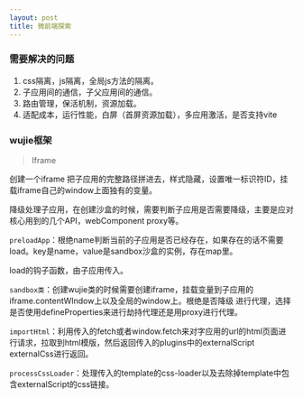 ```yaml
---
layout: post
title: 微前端探索
---
```


### 需要解决的问题

1. css隔离，js隔离，全局js方法的隔离。
2. 子应用间的通信，子父应用间的通信。
3. 路由管理，保活机制，资源加载。
4. 适配成本，运行性能，白屏（首屏资源加载），多应用激活，是否支持vite

### wujie框架

> Iframe
> 

创建一个iframe 把子应用的完整路径拼进去，样式隐藏，设置唯一标识符ID，挂载iframe自己的window上面独有的变量。

降级处理子应用，在创建沙盒的时候，需要判断子应用是否需要降级，主要是应对核心用到的几个API，webComponent proxy等。

`preloadApp`：根绝name判断当前的子应用是否已经存在，如果存在的话不需要load。key是name，value是sandbox沙盒的实例，存在map里。

load的钩子函数，由子应用传入。

`sandbox类`：创建wujie类的时候需要创建iframe，挂载变量到子应用的iframe.contentWIndow上以及全局的window上。根绝是否降级 进行代理，选择是否使用defineProperties来进行劫持代理还是用proxy进行代理。

`importHtml`：利用传入的fetch或者window.fetch来对字应用的url的html页面进行请求，拉取到html模版，然后返回传入的plugins中的externalScript externalCss进行返回。

`processCssLoader`：处理传入的template的css-loader以及去除掉template中包含externalScript的css链接。